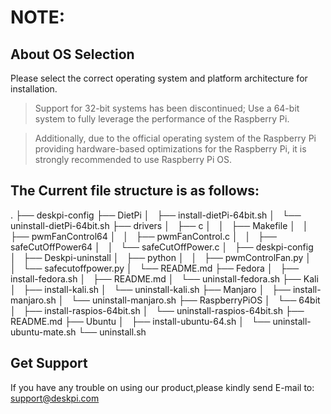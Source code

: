 # NOTE:
## About OS Selection
Please select the correct operating system and platform architecture for installation.

> Support for 32-bit systems has been discontinued; Use a 64-bit system to fully leverage the performance of the Raspberry Pi. 

> Additionally, due to the official operating system of the Raspberry Pi providing hardware-based optimizations for the Raspberry Pi, it is strongly recommended to use Raspberry Pi OS. 

## The Current file structure is as follows:
.
├── deskpi-config
├── DietPi
│   ├── install-dietPi-64bit.sh
│   └── uninstall-dietPi-64bit.sh
├── drivers
│   ├── c
│   │   ├── Makefile
│   │   ├── pwmFanControl64
│   │   ├── pwmFanControl.c
│   │   ├── safeCutOffPower64
│   │   └── safeCutOffPower.c
│   ├── deskpi-config
│   ├── Deskpi-uninstall
│   ├── python
│   │   ├── pwmControlFan.py
│   │   └── safecutoffpower.py
│   └── README.md
├── Fedora
│   ├── install-fedora.sh
│   ├── README.md
│   └── uninstall-fedora.sh
├── Kali
│   ├── install-kali.sh
│   └── uninstall-kali.sh
├── Manjaro
│   ├── install-manjaro.sh
│   └── uninstall-manjaro.sh
├── RaspberryPiOS
│   └── 64bit
│       ├── install-raspios-64bit.sh
│       └── uninstall-raspios-64bit.sh
├── README.md
├── Ubuntu
│   ├── install-ubuntu-64.sh
│   └── uninstall-ubuntu-mate.sh
└── uninstall.sh
## Get Support 
If you have any trouble on using our product,please kindly send E-mail to: support@deskpi.com


